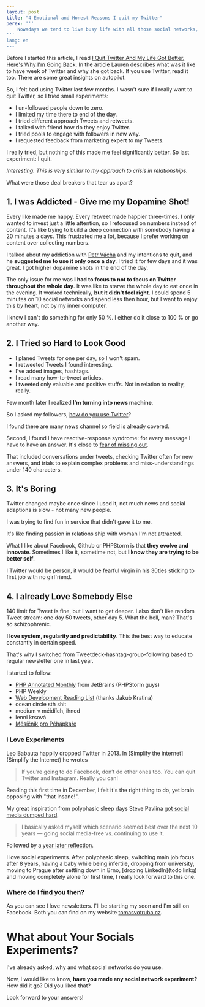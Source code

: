 ```yaml
---
layout: post
title: "4 Emotional and Honest Reasons I quit my Twitter"
perex: '''
    Nowadays we tend to live busy life with all those social networks, notifications and pings. So busy, we don't have emotional space to just evaluate "How do I like that?". In my life, this creates cycles, where I keep doing over and over the same thing without any progress. After few months feeling bad with Twitter, I've finally decided to quit. Rather from technical point of view, I will focus on my feelings. Because that's what matters most.
'''
lang: en
---
```


Before I started this article, I read 
[I Quit Twitter And My Life Got Better. Here's Why I'm Going Back](http://www.forbes.com/sites/laurenorsini/2015/11/11/i-quit-twitter-and-my-life-got-better-heres-why-im-going-back). In the article Lauren describes what was it like to have week of Twitter and why she got back. If you use Twitter, read it too. There are some great insights on autopilot. 

So, I felt bad using Twitter last few months. I wasn't sure if I really want to quit Twitter, so I tried small experiments: 

- I un-followed people down to zero.
- I limited my time there to end of the day. 
- I tried different approach Tweets and retweets.
- I talked with friend how do they enjoy Twitter.
- I tried pools to engage with followers in new way.
- I requested feedback from marketing expert to my Tweets.

I really tried, but nothing of this made me feel significantly better. So last experiment: I quit.

*Interesting. This is very similar to my approach to crisis in relationships.*

What were those deal breakers that tear us apart?


## 1. I was Addicted - Give me my Dopamine Shot!

Every like made me happy. Every retweet made happier three-times. I only wanted to invest just a little attention, so I refocused on numbers instead of content.
It's like trying to build a deep connection with somebody having a 20 minutes a days. This frustrated me a lot, because I prefer working on content over collecting numbers.

I talked about my addiction with [Petr Vácha](http://petrvacha.com/) and my intentions to quit, and he **suggested me to use it only once a day**.
I tried it for few days and it was great. I got higher dopamine shots in the end of the day.

The only issue for me was **I had to focus to not to focus on Twitter throughout the whole day**. It was like to starve the whole day to eat once in the evening.
It worked technically, **but it didn't feel right**. I could spend 5 minutes on 10 social networks and spend less then hour, but I want to enjoy this by heart, not by my inner computer. 

I know I can't do something for only 50 %. I either do it close to 100 % or go another way. 


## 2. I Tried so Hard to Look Good

- I planed Tweets for one per day, so I won't spam.
- I retweeted Tweets I found interesting.
- I've added images, hashtags. 
- I read many how-to-tweet articles.
- I tweeted only valuable and positive stuffs. Not in relation to reality, really. 

Few month later I realized **I'm turning into news machine**.

So I asked my followers, [how do you use Twitter](https://twitter.com/VotrubaT/status/816753682482085896)?

I found there are many news channel so field is already covered.

Second, I found I have reactive-response syndrome: for every message I have to have an answer. It's close to [fear of missing out](https://zenhabits.net/miss/). 

That included conversations under tweets, checking Twitter often for new answers, and trials to explain complex problems and miss-understandings under 140 characters. 


## 3. It's Boring

Twitter changed maybe once since I used it, not much news and social adaptions is slow - not many new people. 

I was trying to find fun in service that didn't gave it to me.
 
It's like finding passion in relations ship with woman I'm not attracted.


What I like about Facebook, Github or PHPStorm is that **they evolve and innovate**. Sometimes I like it, sometime not, but **I know they are trying to be better self**.
  
I Twitter would be person, it would be fearful virgin in his 30ties sticking to first job with no girlfriend.  

 

## 4. I already Love Somebody Else

140 limit for Tweet is fine, but I want to get deeper. I also don't like random Tweet stream: one day 50 tweets, other day 5. What the hell, man? That's so schizophrenic.

**I love system, regularity and predictability**. This the best way to educate constantly in certain speed.
 
That's why I switched from Tweetdeck-hashtag-group-following based to regular newsletter one in last year.

I started to follow: 

- [PHP Annotated Monthly](https://info.jetbrains.com/PHP-Annotated-Subscription.html) from JetBrains (PHPStorm guys)
- PHP Weekly
- [Web Development Reading List](https://wdrl.info/) (thanks Jakub Kratina) 
- ocean circle sth shit
- medium v méidíích, ihned
- lenni krsová
- [Měsíčník pro Péhápkaře](pehapkari.cz/#newsletter)


### I Love Experiments

Leo Babauta happily dropped Twitter in 2013. In [Simplify the internet](Simplify the Internet) he wrotes

> If you’re going to do Facebook, don’t do other ones too. You can quit Twitter and Instagram. Really you can!

Reading this first time in December, I felt it's the right thing to do, yet brain opposing with "that insane!".

My great inspiration from polyphasic sleep days Steve Pavlina [got social media dumped hard](http://www.stevepavlina.com/blog/2014/07/social-media-you-got-dumped/).

> I basically asked myself which scenario seemed best over the next 10 years — going social media-free vs. continuing to use it.

Followed by [a year later reflection](http://www.stevepavlina.com/blog/2015/07/one-year-without-social-media/).

I love social experiments. After polyphasic sleep, switching main job focus after 8 years, having a baby while being infertile, dropping from university, moving to Prague after settling down in Brno, [droping LinkedIn](todo linkg) and moving completely alone for first time, I really look forward to this one.


### Where do I find you then?

As you can see I love newsletters. I'll be starting my soon and I'm still on Facebook.
Both you can find on my website [tomasvotruba.cz](https://www.tomasvotruba.cz/#socials).


# What about Your Socials Experiments?

I've already asked, why and what social networks do you use. 

Now, I would like to know, **have you made any social network experiment?**
How did it go? Did you liked that?

Look forward to your answers!
